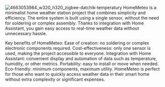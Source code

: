 ![4663053984_w320_h320_zigbee-datchik-temperatury](https://github.com/user-attachments/assets/6654e1f7-44e9-4cce-8ca8-3d7ac8446072)
HomeMeteo is a minimalist home weather station project that combines simplicity and efficiency. 
The entire system is built using a single sensor, without the need for soldering or complex assembly. 
Thanks to integration with Home Assistant, you gain easy access to real-time weather data without unnecessary hassle.

Key benefits of HomeMeteo:
Ease of creation: no soldering or complex electronic components required.
Cost-effectiveness: only one sensor is used, making the project accessible to everyone.
Integration with Home Assistant: convenient display and automation of data such as temperature, humidity, or other metrics.
Portability: easy to install or move when needed.
Eco-friendly: minimum components, maximum utility.
HomeMeteo is perfect for those who want to quickly access weather data in their smart home without extra complexity or significant expenses.

